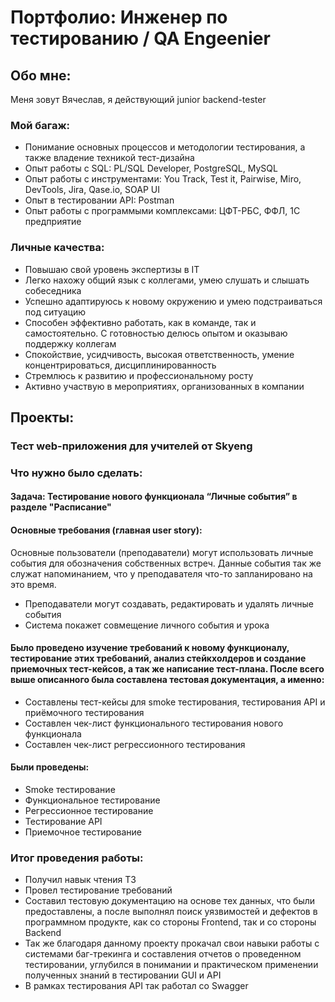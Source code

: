 <h1>Портфолио: Инженер по тестированию / QA Engeenier</h1>
<h2>Обо мне: </h2>
<p>Меня зовут Вячеслав, я действующий junior backend-tester</p> 
<h3>Мой багаж: </h3>
<ul>
  <li>Понимание основных процессов и методологии тестирования, а также владение техникой тест-дизайна</li>
  <li>Опыт работы с SQL: PL/SQL Developer, PostgreSQL, MySQL</li>
  <li>Опыт работы с инструментами: You Track, Test it, Pairwise, Miro, DevTools, Jira, Qase.io, SOAP UI</li>
  <li>Опыт в тестировании API: Postman</li>
  <li>Опыт работы с программыми комплексами: ЦФТ-РБС, ФФЛ, 1С предприятие</li>
</ul>
<h3>Личные качества: </h3>
<ul>
  <li>Повышаю свой уровень экспертизы в IT</li> 
  <li>Легко нахожу общий язык с коллегами, умею слушать и слышать собеседника</li>
  <li>Успешно адаптируюсь к новому окружению и умею подстраиваться под ситуацию</li>
  <li>Способен эффективно работать, как в команде, так и самостоятельно. С готовностью делюсь опытом и оказываю поддержку коллегам</li>
  <li>Спокойствие, усидчивость, высокая ответственность, умение концентрироваться, дисциплинированность</li>
  <li>Стремлюсь к развитию и профессиональному росту</li>
  <li>Активно участвую в мероприятиях, организованных в компании</li>
</ul>
<h2>Проекты:</h2>
<h3>Тест web-приложения для учителей от Skyeng</h3>
<h3>Что нужно было сделать:</h3>
<h4>Задача: Тестирование нового функционала “Личные события” в разделе "Расписание"</h4>
<h4>Основные требования (главная user story):</h4> 
<p>Основные пользователи (преподаватели) могут использовать личные события для обозначения собственных встреч. 
Данные события так же служат напоминанием, что у преподавателя что-то запланировано на это время.</p>
<ul>
  <li>Преподаватели могут создавать, редактировать и удалять личные события</li>
  <li>Система покажет совмещение личного события и урока</li>
</ul>
<h4>Было проведено изучение требований к новому функционалу, тестирование этих требований, анализ стейкхолдеров и создание приемочных тест-кейсов, а так же написание тест-плана. 
После всего выше описанного была составлена тестовая документация, а именно:</h4>
<ul>
  <li>Составлены тест-кейсы для smoke тестирования, тестирования API и приёмочного тестирования</li>
  <li>Составлен чек-лист функционального тестирования нового функционала</li>
  <li>Составлен чек-лист регрессионного тестирования</li>
</ul>
<h4>Были проведены:</h4>
<ul>
  <li>Smoke тестирование</li>
  <li>Функциональное тестирование</li>
  <li>Регрессионное тестирование</li>
  <li>Тестирование API</li>
  <li>Приемочное тестирование</li>
</ul>
<h3>Итог проведения работы:</h3>
<ul>
  <li>Получил навык чтения ТЗ</li> 
  <li>Провел тестирование требований</li>
  <li>Составил тестовую документацию на основе тех данных, что были предоставлены, а после выполнял поиск уязвимостей и дефектов в программном продукте, как со стороны Frontend, так и со стороны Backend</li> 
  <li>Так же благодаря данному проекту прокачал свои навыки работы с системами баг-трекинга и составления отчетов о проведенном тестировании, углубился в понимании и практическом применении полученных знаний в тестировании GUI и API</li>
  <li>В рамках тестирования API так работал со Swagger</li>
</ul>
